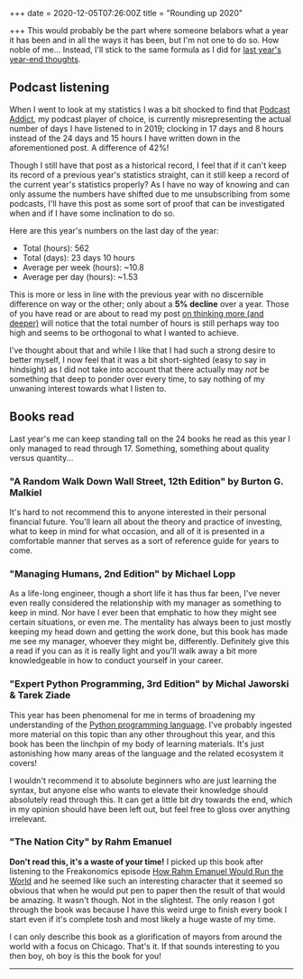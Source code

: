 +++
date = 2020-12-05T07:26:00Z
title = "Rounding up 2020"

+++
This would probably be the part where someone belabors what a year it has been and in all the ways it has been, but I'm not one to do so. How noble of me... Instead, I'll stick to the same formula as I did for [last year's year-end thoughts](https://usrme.xyz/posts/some-year-end-thoughts/).

## Podcast listening

When I went to look at my statistics I was a bit shocked to find that [Podcast Addict](https://play.google.com/store/apps/details?id=com.bambuna.podcastaddict), my podcast player of choice, is currently misrepresenting the actual number of days I have listened to in 2019; clocking in 17 days and 8 hours instead of the 24 days and 15 hours I have written down in the aforementioned post. A difference of 42%!

Though I still have that post as a historical record, I feel that if it can't keep its record of a previous year's statistics straight, can it still keep a record of the current year's statistics properly? As I have no way of knowing and can only assume the numbers have shifted due to me unsubscribing from some podcasts, I'll have this post as some sort of proof that can be investigated when and if I have some inclination to do so.

Here are this year's numbers on the last day of the year:

* Total (hours): 562
* Total (days): 23 days 10 hours
* Average per week (hours): \~10.8
* Average per day (hours): \~1.53

This is more or less in line with the previous year with no discernible difference on way or the other; only about a **5% decline** over a year. Those of you have read or are about to read my post [on thinking more (and deeper)](https://usrme.xyz/posts/on-thinking-more-and-deeper/) will notice that the total number of hours is still perhaps way too high and seems to be orthogonal to what I wanted to achieve.

I've thought about that and while I like that I had such a strong desire to better myself, I now feel that it was a bit short-sighted (easy to say in hindsight) as I did not take into account that there actually may _not_ be something that deep to ponder over every time, to say nothing of my unwaning interest towards what I listen to.

## Books read

Last year's me can keep standing tall on the 24 books he read as this year I only managed to read through 17. Something, something about quality versus quantity...

### "A Random Walk Down Wall Street, 12th Edition" by Burton G. Malkiel

It's hard to not recommend this to anyone interested in their personal financial future. You'll learn all about the theory and practice of investing, what to keep in mind for what occasion, and all of it is presented in a comfortable manner that serves as a sort of reference guide for years to come.

### "Managing Humans, 2nd Edition" by Michael Lopp

As a life-long engineer, though a short life it has thus far been, I've never even really considered the relationship with my manager as something to keep in mind. Nor have I ever been that emphatic to how they might see certain situations, or even me. The mentality has always been to just mostly keeping my head down and getting the work done, but this book has made me see my manager, whoever they might be, differently. Definitely give this a read if you can as it is really light and you'll walk away a bit more knowledgeable in how to conduct yourself in your career.

### "Expert Python Programming, 3rd Edition" by Michal Jaworski & Tarek Ziade

This year has been phenomenal for me in terms of broadening my understanding of the [Python programming language](). I've probably ingested more material on this topic than any other throughout this year, and this book has been the linchpin of my body of learning materials. It's just astonishing how many areas of the language and the related ecosystem it covers!

I wouldn't recommend it to absolute beginners who are just learning the syntax, but anyone else who wants to elevate their knowledge should absolutely read through this. It can get a little bit dry towards the end, which in my opinion should have been left out, but feel free to gloss over anything irrelevant.

### "The Nation City" by Rahm Emanuel

**Don't read this, it's a waste of your time!** I picked up this book after listening to the Freakonomics episode [How Rahm Emanuel Would Run the World](https://freakonomics.com/podcast/rahm-emanuel/) and he seemed like such an interesting character that it seemed so obvious that when he would put pen to paper then the result of that would be amazing. It wasn't though. Not in the slightest. The only reason I got through the book was because I have this weird urge to finish every book I start even if it's complete tosh and most likely a huge waste of my time.

I can only describe this book as a glorification of mayors from around the world with a focus on Chicago. That's it. If that sounds interesting to you then boy, oh boy is this the book for you!

***